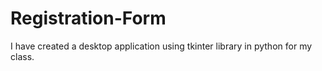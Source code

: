 # Registration-Form
I have created a desktop application using tkinter library in python for my class.
